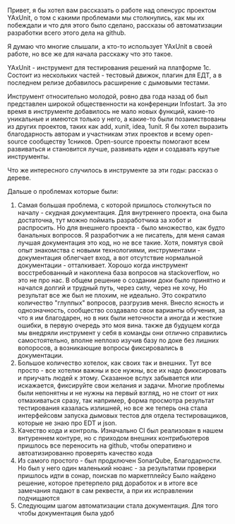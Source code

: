 Привет, я бы хотел вам рассказать о работе над опенсурс проектом YAxUnit, о том с какими проблемами мы столкнулись, как мы их побеждали и что для этого было сделано, рассказы об автоматизации разработки всего этого дела на github.

Я думаю что многие слышали, а кто-то использует YAxUnit в своей работе, но все же для начала расскажу что это такое.

YAxUnit - инструмент для тестирования решений на платформе 1с.
Состоит из нескольких частей - тестовый движок, плагин для ЕДТ, а в последнем релизе добавилось расширение с дымовыми тестами.

Инструмент относительно молодой, ровно два года назад об был представлен широкой общественности на конференции Infostart.
За это время в инструменте добавилось не мало новых функций, какие-то уникальные и имеются только у него, а какие-то были позаимствованы из других проектов, таких как add, xunit, idea, 1unit. 
Я бы хотел выразить благодарность авторам и участникам этих проектов и всему open-source сообществу 1сников.
Open-source проекты помогают всем развиваться и становится лучше, развивать идеи и создавать крутые инструменты.

Что же интересного случилось в инструменте за эти годы:
рассказ о дереве.

Дальше о проблемах которые были:
1. Самая большая проблема, с которой пришлось столкнуться по началу - скудная документация. Для внутреннего проекта, она была достаточна, тут можно поймать разработчика за хобот и распросить. Но для внешнего проекта - было множество, как будто банальных вопросов. Я разработчик а не писатель, для меня самая лучшая документация это код, но не все такие. Хотя, помятуя свой опыт знакомства с новыми технологиями, инструментами - документация облегчает вход, а вот отсутствие нормальной документации - отталкивает. Хорошо когда инструмент восстребованный и накоплена база вопросов на stackoverflow, но это не про нас. В общем решение о создании доки было принятно и начался долгий и трудный путь, через силу, через не хочу, Но результат все же был не плохим, не идеально. Это сократило количество "глуппых" вопросов, разгрузив меня. Внесло ясность и однозначность, сообщество создавало свои варианты обучения, за что я им благодарен, но в них были неточности а иногда и жесткие ошибки, в первую очередь это моя вина. также дв будущем когда мы внедряли инструмент у себя в команды они отлично справились самостоятельно, вполне неплохо изучив базу по доке без лишних вопоросов, а возникающие вопросы фиксировались в документации.
2. Большое количество хотелок, как своих так и внешних. Тут все просто - все хотелки важны и все нужны, все их надо фикксировать и приучать людей к этому. Сказанное вслух забывается или искажается, фиксируйте свои желания и задачи. Многие проблемы были непонятны и не нужны на первый взгляд, но не стоит от них отмахиваться сразу, так например, форма просмотра результат тестирования казалась излишней, но все же теперь она стала интерфейсовм запуска дымовых тестов для отдела тестироващиков, которые не знаю про EDT и json.
3. Качество кода и контроль. Изначально CI был реализован в нашем внтуреннем контуре, но с приходом внешних контрибьютеров пришлось все переносить на github, чтобы оперативно и автоатизированно проверять качество кода
4. Из самого простого - был продключен SonarQube, Благодарности. Но был у него один маленький нюанс - за результатми проверки пришлось идти в сонар, поискав по маркетплейсу Было найдено решение, которое претерпело ряд доработок и в итоге все замечания падают в сам реквести, а при их исправлении подчищаются
5. Следующим шагом автоматизации стала документация. Для того чтобы документация была удоб